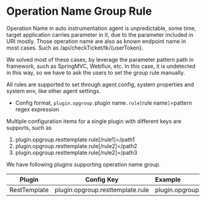 # Operation Name Group Rule
Operation Name in auto instrumentation agent is unpredictable, some time, target application carries parameter in it, due to the parameter included in URI mostly.
Those operation name are also as known endpoint name in most cases.
Such as /api/checkTicket/tk/{userToken}.

We solved most of these cases, by leverage the parameter pattern path in framework, such as SpringMVC, Webflux, etc. 
In this case, it is undetected in this way, so we have to ask the users to set the group rule manually.

All rules are supported to set through agent.config, system properties and system env, like other agent settings.
- Config format, `plugin.opgroup.`plugin name`.rule[`rule name`]`=pattern regex expression

Multiple configuration items for a single plugin with different keys are supports, such as
1. plugin.opgroup.resttemplate.rule[/rule1]=/path1
1. plugin.opgroup.resttemplate.rule[/rule2]=/path2
1. plugin.opgroup.resttemplate.rule[/rule2]=/path3

We have following plugins supporting operation name group.

| Plugin | Config Key | Example |
|:----:|:-----:|:----|
|RestTemplate| plugin.opgroup.resttemplate.rule | plugin.opgroup.resttemplate.rule[/user/auth/{token}]=`\/user\/auth\/.*` |
